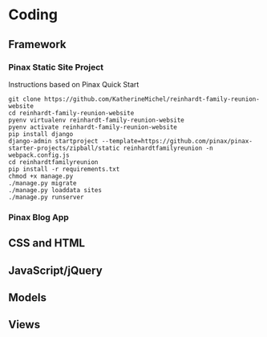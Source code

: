 # Coding

## Framework

### Pinax Static Site Project

Instructions based on Pinax Quick Start

    git clone https://github.com/KatherineMichel/reinhardt-family-reunion-website
    cd reinhardt-family-reunion-website
    pyenv virtualenv reinhardt-family-reunion-website
    pyenv activate reinhardt-family-reunion-website
    pip install django
    django-admin startproject --template=https://github.com/pinax/pinax-starter-projects/zipball/static reinhardtfamilyreunion -n webpack.config.js
    cd reinhardtfamilyreunion
    pip install -r requirements.txt
    chmod +x manage.py
    ./manage.py migrate
    ./manage.py loaddata sites
    ./manage.py runserver

### Pinax Blog App

## CSS and HTML

## JavaScript/jQuery

## Models

## Views
